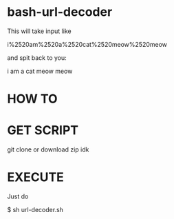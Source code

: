 # bash-url-decoder
This will take input like

i%2520am%2520a%2520cat%2520meow%2520meow

and spit back to you:

i am a cat meow meow

# HOW TO

# GET SCRIPT 
git clone or download zip idk

 # EXECUTE
Just do 

$ sh url-decoder.sh
